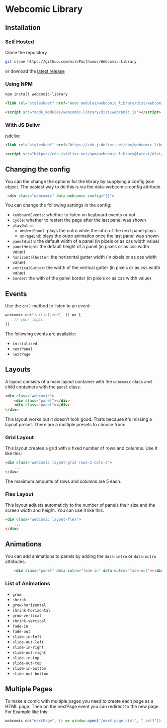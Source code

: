 # Webcomic Library

## Installation

### Self Hosted
Clone the repository

```bash
git clone https://github.com/nilsPosthumus/Webcomic-Library
```
or dowload the [latest release](https://github.com/nilsPosthumus/Webcomic-Library/releases/)


### Using NPM

```bash
npm install webcomic-library
```

```html
<link rel="stylesheet" href="node_modules/webcomic_library/dist/webcomic.css">
```

```html
<script src="node_modules/webcomic-library/dist/webcomic.js"></script>
```

### With JS Delivr
[jsdelivr](https://cdn.jsdelivr.net/)

```html
<link rel="stylesheet" href="https://cdn.jsdelivr.net/npm/webcomic-library@latest/dist/webcomic.css">
```

```html
<script src="https://cdn.jsdelivr.net/npm/webcomic-library@latest/dist/webcomic.js"></script>
```

## Changing the config
You can the change the options for the library by supplying a config json object. The easiest way to do this is via the data-webcomic-config attribute.
```html
 <div class="webcomic" data-webcomic-config="{}">
```
You can change the following settings in the config:
- `keyboardEvents`: whether to listen on keyboard events or not
- `cycle`:  whether to restart the page after the last panel was shown
- `playOutro`: 
    - `onNextPanel`: plays the outro while the intro of the next panel plays
    - `onPageEnd`: plays the outro animation once the last panel was shown
- `panelWidth`: the default width of a panel (in pixels or as css width value)
- `panelHeight`: the default height of a panel (in pixels or as css width value)
- `horizontalGutter`: the horizontal gutter width (in pixels or as css width value)
- `verticalGutter`: the width of the vertical gutter (in pixels or as css width value)
- `border`:  the with of the panel border (in pixels or as css width value)

## Events
Use the `on()` method to listen to an event:
```js
webcomic.on("initialized", () => {
    // your logic
})
```
The following events are available:
- `initialized`
- `nextPanel`
- `nextPage`

## Layouts
A layout consists of a main layout container with the `webcomic` class and child containers with the `panel` class.
```html
<div class="webcomic">
    <div class="panel"></div>
    <div class="panel"></div>
</div>
```
This layout works but it doesn't look good. Thats because it's missing a layout preset. There are a multiple presets to choose from:

### Grid Layout
This layout creates a grid with a fixed number of rows and columns. Use it like this:
```html
<div class="webcomic layout-grid rows-2 cols-3">
    ...
</div>
```
The maximum amounts of rows and columns are 5 each.

### Flex Layout
This layout adjusts automaticly to the number of panels their size and the screen width and height. You can use it like this:
```html
<div class="webcomic layout-flex">
    ...
</div>
```

## Animations
You can add animations to panels by adding the `data-intro` or `data-outro` attributes.
```html
    <div class="panel" data-intro="fade-in" data-outro="fade-out"></div>
```
### List of Animations
- `grow`
- `shrink`
- `grow-horizontal`
- `shrink-horizontal`
- `grow-vertical`
- `shrink-vertical`
- `fade-in`
- `fade-out`
- `slide-in-left`
- `slide-out-left`
- `slide-in-right`
- `slide-out-right`
- `slide-in-top`
- `slide-out-top`
- `slide-in-bottom`
- `slide-out-bottom`

## Multiple Pages
To make a comic with multiple pages you need to create each page as a HTML page. Then on the nextPage event you can redirect to the new page. For Example like this:
```js
webcomic.on("nextPage", () => window.open("/next-page.html", "_self"));
```
